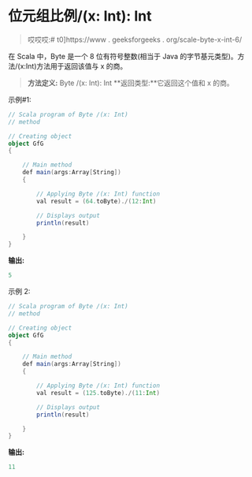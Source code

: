 # 位元组比例/(x: Int): Int

> 哎哎哎:# t0]https://www . geeksforgeeks . org/scale-byte-x-int-6/

在 Scala 中，Byte 是一个 8 位有符号整数(相当于 Java 的字节基元类型)。方法/(x:Int)方法用于返回该值与 x 的商。

> **方法定义:** Byte /(x: Int): Int
> **返回类型:**它返回这个值和 x 的商。

示例#1:

```scala
// Scala program of Byte /(x: Int)
// method 

// Creating object 
object GfG 
{ 

    // Main method 
    def main(args:Array[String]) 
    { 

        // Applying Byte /(x: Int) function 
        val result = (64.toByte)./(12:Int) 

        // Displays output 
        println(result) 

    } 
} 
```

**输出:**

```scala
5
```

示例 2:

```scala
// Scala program of Byte /(x: Int)
// method 

// Creating object 
object GfG 
{ 

    // Main method 
    def main(args:Array[String]) 
    { 

        // Applying Byte /(x: Int) function 
        val result = (125.toByte)./(11:Int) 

        // Displays output 
        println(result) 

    } 
} 
```

**输出:**

```scala
11
```